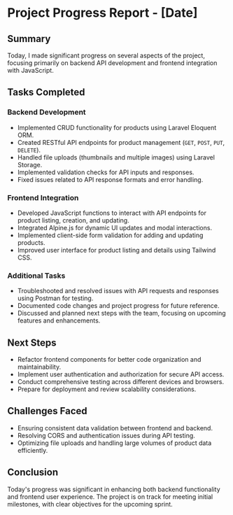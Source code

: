 # Project Progress Report - [Date]

## Summary
Today, I made significant progress on several aspects of the project, focusing primarily on backend API development and frontend integration with JavaScript.

## Tasks Completed

### Backend Development
- Implemented CRUD functionality for products using Laravel Eloquent ORM.
- Created RESTful API endpoints for product management (`GET`, `POST`, `PUT`, `DELETE`).
- Handled file uploads (thumbnails and multiple images) using Laravel Storage.
- Implemented validation checks for API inputs and responses.
- Fixed issues related to API response formats and error handling.

### Frontend Integration
- Developed JavaScript functions to interact with API endpoints for product listing, creation, and updating.
- Integrated Alpine.js for dynamic UI updates and modal interactions.
- Implemented client-side form validation for adding and updating products.
- Improved user interface for product listing and details using Tailwind CSS.

### Additional Tasks
- Troubleshooted and resolved issues with API requests and responses using Postman for testing.
- Documented code changes and project progress for future reference.
- Discussed and planned next steps with the team, focusing on upcoming features and enhancements.

## Next Steps
- Refactor frontend components for better code organization and maintainability.
- Implement user authentication and authorization for secure API access.
- Conduct comprehensive testing across different devices and browsers.
- Prepare for deployment and review scalability considerations.

## Challenges Faced
- Ensuring consistent data validation between frontend and backend.
- Resolving CORS and authentication issues during API testing.
- Optimizing file uploads and handling large volumes of product data efficiently.

## Conclusion
Today's progress was significant in enhancing both backend functionality and frontend user experience. The project is on track for meeting initial milestones, with clear objectives for the upcoming sprint.


